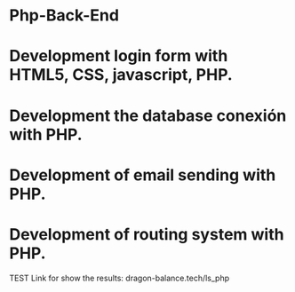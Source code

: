 # Php-Back-End

# Development login form with HTML5, CSS, javascript, PHP.

# Development the database conexión with PHP.

# Development of email sending with PHP.

# Development of routing system with PHP.

TEST Link for show the results:
dragon-balance.tech/ls_php
